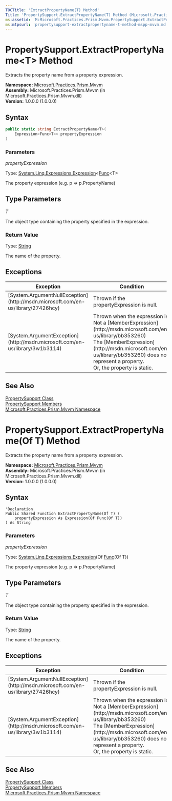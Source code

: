```yaml
---
TOCTitle: 'ExtractPropertyName(T) Method'
Title: 'PropertySupport.ExtractPropertyName(T) Method (Microsoft.Practices.Prism.Mvvm)'
ms:assetid: 'M:Microsoft.Practices.Prism.Mvvm.PropertySupport.ExtractPropertyName\`\`1(System.Linq.Expressions.Expression{System.Func{\`\`0}})'
ms:mtpsurl: 'propertysupport-extractpropertyname-t-method-mspp-mvvm.md'
---
```



# PropertySupport.ExtractPropertyName&lt;T&gt; Method

Extracts the property name from a property expression.

**Namespace:** [Microsoft.Practices.Prism.Mvvm](/patterns-practices/reference/mspp-mvvm-namespace)<br/>
**Assembly:** Microsoft.Practices.Prism.Mvvm (in Microsoft.Practices.Prism.Mvvm.dll) <br/>
**Version:** 1.0.0.0 (1.0.0.0)

## Syntax

```C#
public static string ExtractPropertyName<T>(
	Expression<Func<T>> propertyExpression
)
```

### Parameters

*propertyExpression*

Type: [System.Linq.Expressions.Expression](http://msdn.microsoft.com/en-us/library/bb335710)&lt;[Func](http://msdn.microsoft.com/en-us/library/bb534960)&lt;T&gt;

The property expression (e.g. p =&gt; p.PropertyName)

## Type Parameters

*T*

The object type containing the property specified in the expression.

### Return Value

Type: [String](http://msdn.microsoft.com/en-us/library/s1wwdcbf)

The name of the property.

## Exceptions

<table>
<thead>
<tr class="header">
<th>Exception</th>
<th>Condition</th>
</tr>
</thead>
<tbody>
<tr class="odd">
<td>[System.ArgumentNullException](http://msdn.microsoft.com/en-us/library/27426hcy)</td>
<td>Thrown if the propertyExpression is null.</td>
</tr>
<tr class="even">
<td>[System.ArgumentException](http://msdn.microsoft.com/en-us/library/3w1b3114)</td>
<td>Thrown when the expression is:<br />
Not a [MemberExpression](http://msdn.microsoft.com/en-us/library/bb353260)<br />
The [MemberExpression](http://msdn.microsoft.com/en-us/library/bb353260) does not represent a property.<br />
Or, the property is static.</td>
</tr>
</tbody>
</table>

## See Also

[PropertySupport Class](/patterns-practices/reference/propertysupport-class-mspp-mvvm)<br/>
[PropertySupport Members](/patterns-practices/reference/propertysupport-members-mspp-mvvm)<br/>
[Microsoft.Practices.Prism.Mvvm Namespace](/patterns-practices/reference/mspp-mvvm-namespace)<br/>



# PropertySupport.ExtractPropertyName(Of T) Method

Extracts the property name from a property expression.

**Namespace:** [Microsoft.Practices.Prism.Mvvm](/patterns-practices/reference/mspp-mvvm-namespace)<br/>
**Assembly:** Microsoft.Practices.Prism.Mvvm (in Microsoft.Practices.Prism.Mvvm.dll) <br/>
**Version:** 1.0.0.0 (1.0.0.0)

## Syntax

```VB
'Declaration
Public Shared Function ExtractPropertyName(Of T) ( 
	propertyExpression As Expression(Of Func(Of T))
) As String
```

### Parameters

*propertyExpression*

Type: [System.Linq.Expressions.Expression](http://msdn.microsoft.com/en-us/library/bb335710)(Of [Func](http://msdn.microsoft.com/en-us/library/bb534960)(Of T))

The property expression (e.g. p =&gt; p.PropertyName)

## Type Parameters

*T*

The object type containing the property specified in the expression.

### Return Value

Type: [String](http://msdn.microsoft.com/en-us/library/s1wwdcbf)

The name of the property.

## Exceptions

<table>
<thead>
<tr class="header">
<th>Exception</th>
<th>Condition</th>
</tr>
</thead>
<tbody>
<tr class="odd">
<td>[System.ArgumentNullException](http://msdn.microsoft.com/en-us/library/27426hcy)</td>
<td>Thrown if the propertyExpression is null.</td>
</tr>
<tr class="even">
<td>[System.ArgumentException](http://msdn.microsoft.com/en-us/library/3w1b3114)</td>
<td>Thrown when the expression is:<br />
Not a [MemberExpression](http://msdn.microsoft.com/en-us/library/bb353260)<br />
The [MemberExpression](http://msdn.microsoft.com/en-us/library/bb353260) does not represent a property.<br />
Or, the property is static.</td>
</tr>
</tbody>
</table>

## See Also

[PropertySupport Class](/patterns-practices/reference/propertysupport-class-mspp-mvvm)<br/>
[PropertySupport Members](/patterns-practices/reference/propertysupport-members-mspp-mvvm)<br/>
[Microsoft.Practices.Prism.Mvvm Namespace](/patterns-practices/reference/mspp-mvvm-namespace)<br/>